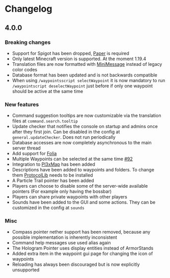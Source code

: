 # Changelog

## 4.0.0
### Breaking changes

- Support for Spigot has been dropped, [Paper] is required
- Only latest Minecraft version is supported. At the moment 1.19.4
- Translation files are now formatted with [MiniMessage] instead of legacy color codes
- Database format has been updated and is not backwards compatible
- When using `/waypointsscript selectWaypoint` it is now mandatory to run `/waypointscript deselectWaypoint` just before if only one waypoint should be active at the same time

### New features

- Command suggestion tooltips are now customizable via the translation files at `command.search.tooltip`
- Update checker that notifies the console on startup and admins once after they first join. Can be disabled in the config at `general.updateChecker`. Does not run periodically
- Database accesses are now completely asynchronous to the main server thread
- Add support for [Folia]
- Multiple Waypoints can be selected at the same time [#92]
- Integration to [Pl3xMap] has been added
- Descriptions have been added to waypoints and folders. To change them [ProtocolLib] needs to be installed
- A Particle Trail pointer has been added
- Players can choose to disable some of the server-wide available pointers (For example only having the bossbar)
- Players can share private waypoints with other players
- Sounds have been added to the GUI and some actions. They can be customized in the config at `sounds`

### Misc

- Compass pointer nether support has been removed, because any possible implementation is inherently inconsistent
- Command help messages use used alias again
- The Hologram Pointer uses display entities instead of ArmorStands
- Added extra item in the waypoint gui page for changing the icon of waypoints
- Reloading has always been discouraged but is now explicitly unsupported

[Paper]: https://papermc.io/software/paper
[Folia]: https://papermc.io/software/folia
[MiniMessage]: https://docs.advntr.dev/minimessage/format.html
[ProtocolLib]: https://github.com/dmulloy2/ProtocolLib
[Pl3xMap]: https://modrinth.com/plugin/pl3xmap
[#92]: https://github.com/Sytm/waypoints/issues/92